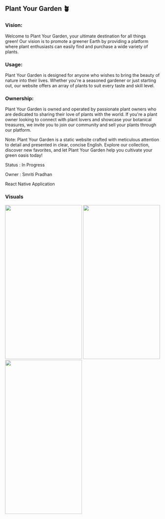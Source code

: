 ## Plant Your Garden 🪴 

### Vision: 
Welcome to Plant Your Garden, your ultimate destination for all things green! Our vision is to promote a greener Earth by providing a platform where plant enthusiasts can easily find and purchase a wide variety of plants.

### Usage: 
Plant Your Garden is designed for anyone who wishes to bring the beauty of nature into their lives. Whether you're a seasoned gardener or just starting out, our website offers an array of plants to suit every taste and skill level.

### Ownership: 
Plant Your Garden is owned and operated by passionate plant owners who are dedicated to sharing their love of plants with the world. If you're a plant owner looking to connect with plant lovers and showcase your botanical treasures, we invite you to join our community and sell your plants through our platform.

Note: Plant Your Garden is a static website crafted with meticulous attention to detail and presented in clear, concise English. Explore our collection, discover new favorites, and let Plant Your Garden help you cultivate your green oasis today!

Status : In Progress

Owner : Smriti Pradhan

React Native Application

### Visuals

<img src="https://github.com/smritipradhan/plant-your-garden/assets/47382260/af897804-5c14-4616-83a8-c56095f424e2" width="250" height="500">
<img src="https://github.com/smritipradhan/plant-your-garden/assets/47382260/95618fad-cc0f-4b64-acf1-a20ba7ee092b)" width="250" height="500">
<img src="https://github.com/smritipradhan/plant-your-garden/assets/47382260/bbe21f89-cde2-40c8-98e5-e68627ba86aa)" width="250" height="500">

